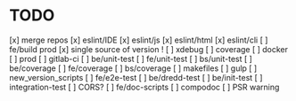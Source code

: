 # TODO
[x] merge repos
[x] eslint/IDE
[x] eslint/js
[x] eslint/html
[x] eslint/cli
[ ] fe/build prod
[x] single source of version !
[ ] xdebug
[ ] coverage
[ ] docker
[ ] prod
[ ] gitlab-ci
[ ] be/unit-test
[ ] fe/unit-test
[ ] bs/unit-test
[ ] be/coverage
[ ] fe/coverage
[ ] bs/coverage
[ ] makefiles
[ ] gulp
[ ] new_version_scripts
[ ] fe/e2e-test
[ ] be/dredd-test
[ ] be/init-test
[ ] integration-test
[ ] CORS?
[ ] fe/doc-scripts
[ ] compodoc
[ ] PSR warning